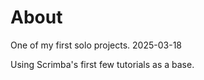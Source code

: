 # About

One of my first solo projects.  2025-03-18 

Using Scrimba's first few tutorials as a base.
